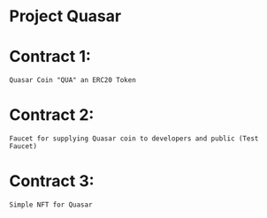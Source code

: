 # Project Quasar

# Contract 1:
```
Quasar Coin "QUA" an ERC20 Token
```
# Contract 2:
```
Faucet for supplying Quasar coin to developers and public (Test Faucet)
```
# Contract 3:
```
Simple NFT for Quasar
```
